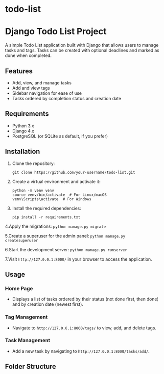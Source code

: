 # todo-list

# Django Todo List Project

A simple Todo List application built with Django that allows users to manage tasks and tags. Tasks can be created with optional deadlines and marked as done when completed.

## Features

- Add, view, and manage tasks
- Add and view tags
- Sidebar navigation for ease of use
- Tasks ordered by completion status and creation date

## Requirements

- Python 3.x
- Django 4.x
- PostgreSQL (or SQLite as default, if you prefer)

## Installation

1. Clone the repository:
    ```
    git clone https://github.com/your-username/todo-list.git
    ```

2. Create a virtual environment and activate it:
    ```
    python -m venv venv
    source venv/bin/activate  # For Linux/macOS
    venv\Scripts\activate  # For Windows
    ```

3. Install the required dependencies:
    ```
    pip install -r requirements.txt
    ```

4.Apply the migrations:
    ```
    python manage.py migrate
    ```

5.Create a superuser for the admin panel:
    ```
    python manage.py createsuperuser
    ```

6.Start the development server:
    ```
    python manage.py runserver
    ```

7.Visit `http://127.0.0.1:8000/` in your browser to access the application.

## Usage

### Home Page
- Displays a list of tasks ordered by their status (not done first, then done) and by creation date (newest first).

### Tag Management
- Navigate to `http://127.0.0.1:8000/tags/` to view, add, and delete tags.

### Task Management
- Add a new task by navigating to `http://127.0.0.1:8000/tasks/add/`.

## Folder Structure

